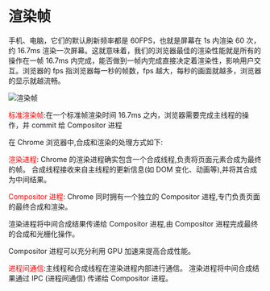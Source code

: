 # 渲染帧

手机、电脑，它们的默认刷新频率都是 60FPS，也就是屏幕在 1s 内渲染 60 次，约 16.7ms 渲染一次屏幕。这就意味着，我们的浏览器最佳的渲染性能就是所有的操作在一帧 16.7ms 内完成，能否做到一帧内完成直接决定着渲染性，影响用户交互。浏览器的 fps 指浏览器每一秒的帧数，fps 越大，每秒的画面就越多，浏览器的显示就越流畅。

<img src="/img/HowBrowsersWork/渲染帧.webp" alt="渲染帧"  />

<span style='color:red'>标准渲染帧</span>:在一个标准帧渲染时间 16.7ms 之内，浏览器需要完成主线程的操作，并 commit 给 Compositor 进程

在 Chrome 浏览器中,合成和渲染的处理方式如下:

<span style='color:red'>渲染进程</span>: Chrome 的渲染进程确实包含一个合成线程,负责将页面元素合成为最终的帧。
合成线程接收来自主线程的更新信息(如 DOM 变化、动画等),并将其合成为中间结果。

<span style='color:red'>Compositor 进程</span>: Chrome 同时拥有一个独立的 Compositor 进程,专门负责页面的最终合成和渲染。

渲染进程将中间合成结果传递给 Compositor 进程,由 Compositor 进程完成最终的合成和光栅化操作。

Compositor 进程可以充分利用 GPU 加速来提高合成性能。

<span style='color:red'>进程间通信</span>:主线程和合成线程在渲染进程内部进行通信。
渲染进程将中间合成结果通过 IPC (进程间通信) 传递给 Compositor 进程。
